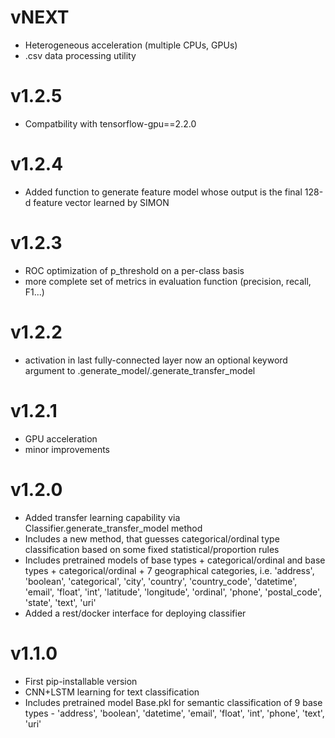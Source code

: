 # vNEXT
* Heterogeneous acceleration (multiple CPUs, GPUs)
* .csv data processing utility

# v1.2.5
* Compatbility with tensorflow-gpu==2.2.0
# v1.2.4
* Added function to generate feature model whose output is the final 128-d feature vector learned by SIMON
# v1.2.3
* ROC optimization of p_threshold on a per-class basis
* more complete set of metrics in evaluation function (precision, recall, F1...)
# v1.2.2
* activation in last fully-connected layer now an optional keyword argument
to .generate_model/.generate_transfer_model
# v1.2.1
* GPU acceleration
* minor improvements
# v1.2.0
* Added transfer learning capability via Classifier.generate_transfer_model method
* Includes a new method, that guesses categorical/ordinal type classification based on some fixed statistical/proportion rules
* Includes pretrained models of base types + categorical/ordinal and base types + categorical/ordinal + 7 geographical categories, i.e. 'address', 'boolean', 'categorical', 'city', 'country', 'country_code', 'datetime', 'email', 'float', 'int', 'latitude', 'longitude', 'ordinal', 'phone', 'postal_code', 'state', 'text', 'uri'
* Added a rest/docker interface for deploying classifier

# v1.1.0
* First pip-installable version
* CNN+LSTM learning for text classification
* Includes pretrained model Base.pkl for semantic classification of 9 base types - 'address', 'boolean', 'datetime', 'email', 'float', 'int', 'phone', 'text', 'uri'
